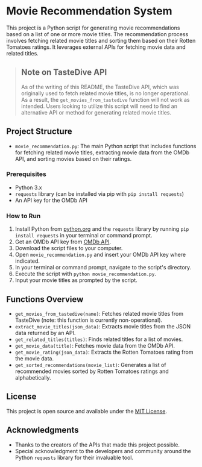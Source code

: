 # Movie Recommendation System

This project is a Python script for generating movie recommendations based on a list of one or more movie titles. The recommendation process involves fetching related movie titles and sorting them based on their Rotten Tomatoes ratings. It leverages external APIs for fetching movie data and related titles.

> ## Note on TasteDive API
> 
> As of the writing of this README, the TasteDive API, which was originally used to fetch related movie titles, is no longer operational. As a result, the `get_movies_from_tastedive` function will not work as intended. Users looking to utilize this script will need to find an alternative API or method for generating related movie titles.

## Project Structure

- `movie_recommendation.py`: The main Python script that includes functions for fetching related movie titles, extracting movie data from the OMDb API, and sorting movies based on their ratings.

### Prerequisites

- Python 3.x
- `requests` library (can be installed via pip with `pip install requests`)
- An API key for the OMDb API

### How to Run

1. Install Python from [python.org](https://python.org) and the `requests` library by running `pip install requests` in your terminal or command prompt.
2. Get an OMDb API key from [OMDb API](http://www.omdbapi.com/apikey.aspx).
3. Download the script files to your computer.
4. Open `movie_recommendation.py` and insert your OMDb API key where indicated.
5. In your terminal or command prompt, navigate to the script's directory.
6. Execute the script with `python movie_recommendation.py`.
7. Input your movie titles as prompted by the script.

## Functions Overview

- `get_movies_from_tastedive(name)`: Fetches related movie titles from TasteDive (note: this function is currently non-operational).
- `extract_movie_titles(json_data)`: Extracts movie titles from the JSON data returned by an API.
- `get_related_titles(titles)`: Finds related titles for a list of movies.
- `get_movie_data(title)`: Fetches movie data from the OMDb API.
- `get_movie_rating(json_data)`: Extracts the Rotten Tomatoes rating from the movie data.
- `get_sorted_recommendations(movie_list)`: Generates a list of recommended movies sorted by Rotten Tomatoes ratings and alphabetically.

## License

This project is open source and available under the [MIT License](LICENSE.md).

## Acknowledgments

- Thanks to the creators of the APIs that made this project possible.
- Special acknowledgment to the developers and community around the Python `requests` library for their invaluable tool.

